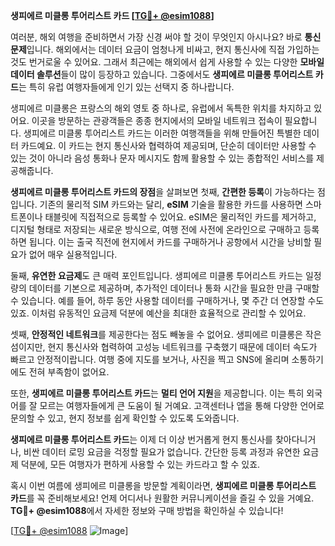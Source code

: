 **생피에르 미클롱 투어리스트 카드 [[TG💪+ @esim1088](https://t.me/s/esim1088)]**

여러분, 해외 여행을 준비하면서 가장 신경 써야 할 것이 무엇인지 아시나요? 바로 **통신 문제**입니다. 해외에서는 데이터 요금이 엄청나게 비싸고, 현지 통신사에 직접 가입하는 것도 번거로울 수 있어요. 그래서 최근에는 해외에서 쉽게 사용할 수 있는 다양한 **모바일 데이터 솔루션**들이 많이 등장하고 있습니다. 그중에서도 **생피에르 미클롱 투어리스트 카드**는 특히 유럽 여행자들에게 인기 있는 선택지 중 하나랍니다.

생피에르 미클롱은 프랑스의 해외 영토 중 하나로, 유럽에서 독특한 위치를 차지하고 있어요. 이곳을 방문하는 관광객들은 종종 현지에서의 모바일 네트워크 접속이 필요합니다. 생피에르 미클롱 투어리스트 카드는 이러한 여행객들을 위해 만들어진 특별한 데이터 카드예요. 이 카드는 현지 통신사와 협력하여 제공되며, 단순히 데이터만 사용할 수 있는 것이 아니라 음성 통화나 문자 메시지도 함께 활용할 수 있는 종합적인 서비스를 제공해줍니다.

**생피에르 미클롱 투어리스트 카드의 장점**을 살펴보면 첫째, **간편한 등록**이 가능하다는 점입니다. 기존의 물리적 SIM 카드와는 달리, **eSIM** 기술을 활용한 카드를 사용하면 스마트폰이나 태블릿에 직접적으로 등록할 수 있어요. eSIM은 물리적인 카드를 제거하고, 디지털 형태로 저장되는 새로운 방식으로, 여행 전에 사전에 온라인으로 구매하고 등록하면 됩니다. 이는 출국 직전에 현지에서 카드를 구매하거나 공항에서 시간을 낭비할 필요가 없어 매우 실용적입니다.

둘째, **유연한 요금제**도 큰 매력 포인트입니다. 생피에르 미클롱 투어리스트 카드는 일정량의 데이터를 기본으로 제공하며, 추가적인 데이터나 통화 시간을 필요한 만큼 구매할 수 있습니다. 예를 들어, 하루 동안 사용할 데이터를 구매하거나, 몇 주간 더 연장할 수도 있죠. 이처럼 유동적인 요금제 덕분에 예산을 최대한 효율적으로 관리할 수 있어요.

셋째, **안정적인 네트워크**를 제공한다는 점도 빼놓을 수 없어요. 생피에르 미클롱은 작은 섬이지만, 현지 통신사와 협력하여 고성능 네트워크를 구축했기 때문에 데이터 속도가 빠르고 안정적이랍니다. 여행 중에 지도를 보거나, 사진을 찍고 SNS에 올리며 소통하기에도 전혀 부족함이 없어요.

또한, **생피에르 미클롱 투어리스트 카드**는 **멀티 언어 지원**을 제공합니다. 이는 특히 외국어를 잘 모르는 여행자들에게 큰 도움이 될 거예요. 고객센터나 앱을 통해 다양한 언어로 문의할 수 있고, 현지 정보를 쉽게 확인할 수 있도록 도와줍니다.

**생피에르 미클롱 투어리스트 카드**는 이제 더 이상 번거롭게 현지 통신사를 찾아다니거나, 비싼 데이터 로밍 요금을 걱정할 필요가 없습니다. 간단한 등록 과정과 유연한 요금제 덕분에, 모든 여행자가 편하게 사용할 수 있는 카드라고 할 수 있죠.

혹시 이번 여름에 생피에르 미클롱을 방문할 계획이라면, **생피에르 미클롱 투어리스트 카드**를 꼭 준비해보세요! 언제 어디서나 원활한 커뮤니케이션을 즐길 수 있을 거예요. **TG💪+ @esim1088**에서 자세한 정보와 구매 방법을 확인하실 수 있습니다!

[[TG💪+ @esim1088](https://t.me/s/esim1088) ![Image](https://i.postimg.cc/Y0z9fWf4/image.png)]
